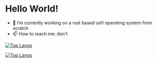 # Hello World!

- 🔭 I’m currently working on a rust based uefi operating system  from scratch
- 📫 How to reach me: don't

[![Top Langs](https://github-readme-stats.vercel.app/api/top-langs/?username=IdoMessenberg&layout=compact#gh-dark-mode-only)](https://github.com/anuraghazra/github-readme-stats#gh-dark-mode-only)

[![Top Langs](https://github-readme-stats.vercel.app/api/top-langs/?username=IdoMessenberg&layout=compact#gh-light-mode-only)](https://github.com/anuraghazra/github-readme-stats#gh-light-mode-only)
